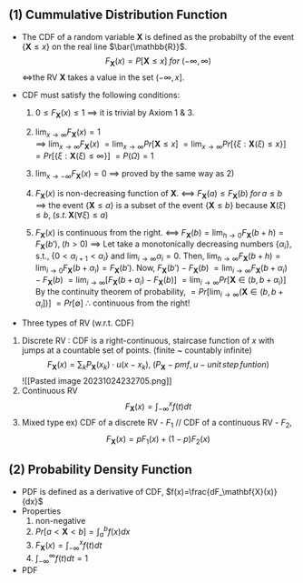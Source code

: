 ## (1) Cummulative Distribution Function

- The CDF of a random variable $\mathbf{X}$ is defined as the probabilty of the event $\{\mathbf{X}\leq x\}$ on the real line $\bar{\mathbb{R}}$. $$F_\mathbf{X}(x)=P[\mathbf{X}\leq x]\; for\; (-\infty,\infty)$$
  <=>the RV $\mathbf{X}$ takes a value in the set $(-\infty, x]$.

- CDF must satisfy the following conditions:
  1) $0\leq F_\mathbf{X}(x)\leq 1$
     ==> it is trivial by Axiom 1 & 3.
     
  2) $\lim_{x\rightarrow\infty}F_\mathbf{X}(x)=1$    
     ==> $\lim_{x\rightarrow\infty}F_\mathbf{X}(x)$ 
     $= \lim_{x\rightarrow\infty}Pr[\mathbf{X}\leq x]$ 
     $= \lim_{x\rightarrow\infty}Pr[\{\xi: \mathbf{X}(\xi)\leq x\}]$
     $= Pr[\{\xi:\mathbf{X}(\xi)\leq \infty\}]$
     $=P(\Omega)=1$
     
  3) $\lim_{x\rightarrow-\infty}F_\mathbf{X}(x)=0$
     ==> proved by the same way as 2)
     
  4) $F_\mathbf{X}(x)$ is non-decreasing function of $\mathbf{X}$. <==> $F_\mathbf{X}(a)\leq F_\mathbf{X}(b)\; for\, a\leq b$
     ==> the event $\{\mathbf{X}\leq a\}$ is a subset of the event $\{\mathbf{X}\leq b\}$ because $\mathbf{X}(\xi)\leq b,\; (s.t.\, \mathbf{X}(\forall{\xi})\leq a)$ 
     
  5) $F_\mathbf{X}(x)$ is continuous from the right. <==> $F_\mathbf{X}(b)=\lim_{h\rightarrow 0}F_\mathbf{X}(b+h)=F_\mathbf{X}(b'),\; (h>0)$ 
     ==> Let take a monotonically decreasing numbers $\{\alpha_i\}$, s.t., $\{0<\alpha_{i+1}<\alpha_{i}\}$ and $\lim_{i\rightarrow\infty}\alpha_{i}=0$. 
     Then, $\lim_{h\rightarrow\infty} F_\mathbf{X}(b+h)=\lim_{i\rightarrow 0}F_\mathbf{X}(b+\alpha_i)=F_\mathbf{X}(b')$.
     Now, $F_\mathbf{X}(b')-F_\mathbf{X}(b)$
     $=\lim_{i\rightarrow\infty}F_\mathbf{X}(b+\alpha_i)-  F_\mathbf{X}(b)$
     $=\lim_{i\rightarrow\infty}[F_\mathbf{X}(b+\alpha_i)-  F_\mathbf{X}(b)]$ 
     $=\lim_{i\rightarrow\infty}Pr[\mathbf{X}\in(b,b+\alpha_i)]$ 
     By the continuity theorem of probability, 
     $=Pr[\lim_{i\rightarrow\infty}(\mathbf{X}\in(b,b+\alpha_i])]$
     $=Pr[\emptyset]$ 
      $\therefore$ continuous from the right!
  
- Three types of RV (w.r.t. CDF)
1) Discrete RV
   : CDF is a right-continuous, staircase function of $x$ with jumps at a countable set of points. (finite ~ countably infinite) $$F_\mathbf{X}(x)=\sum_k P_\mathbf{X}(x_k)\cdot u(x-x_k),\; (P_\mathbf{X}-pmf, u-unit\, step\, funtion)$$
   ![[Pasted image 20231024232705.png]]
2) Continuous RV $$F_\mathbf{X}(x)=\int_{-\infty}^x f(t)dt$$
3) Mixed type
   ex) CDF of a discrete RV - $F_1$ // CDF of a continuous RV - $F_2$, $$F_\mathbf{X}(x)=pF_1(x)+(1-p)F_2(x)$$ 
## (2) Probability Density Function
   
-  PDF is defined as a derivative of CDF, $f(x)=\frac{dF_\mathbf{X}(x)}{dx}$ 
- Properties
  1) non-negative
  2)  $Pr[a<\mathbf{X}<b]=\int_a^b f(x)dx$ 
  3) $F_\mathbf{X}(x)=\int_{-\infty}^x f(t)dt$ 
  4) $\int_{-\infty}^{\infty} f(t)dt=1$
- PDF 